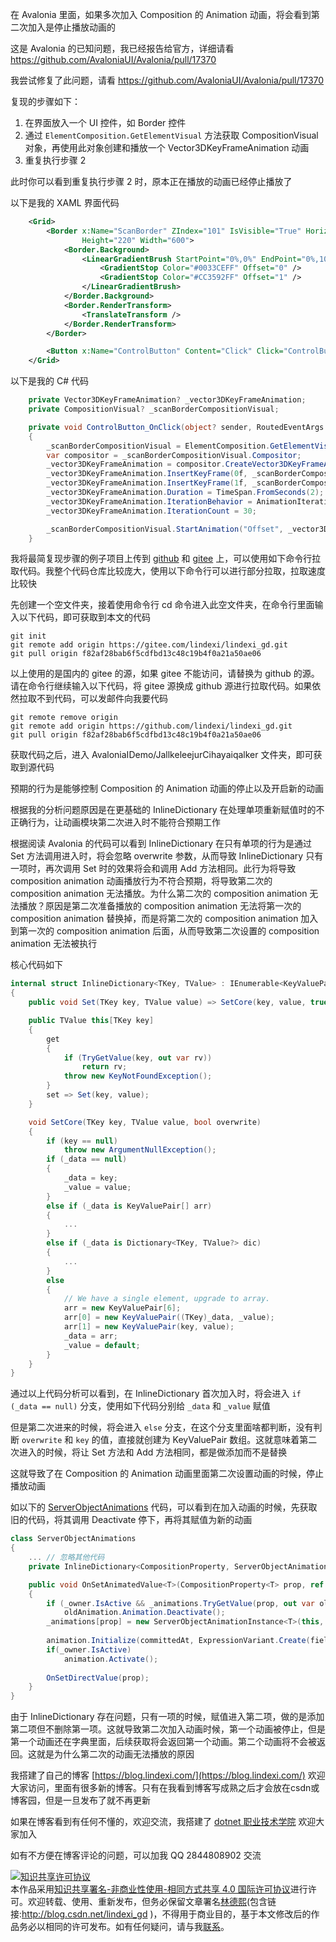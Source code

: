 
在 Avalonia 里面，如果多次加入 Composition 的 Animation 动画，将会看到第二次加入是停止播放动画的

<!--more-->


<!-- 发布 -->
<!-- 博客 -->

这是 Avalonia 的已知问题，我已经报告给官方，详细请看 <https://github.com/AvaloniaUI/Avalonia/pull/17370>

我尝试修复了此问题，请看 <https://github.com/AvaloniaUI/Avalonia/pull/17370>

复现的步骤如下：

1. 在界面放入一个 UI 控件，如 Border 控件
2. 通过 `ElementComposition.GetElementVisual` 方法获取 CompositionVisual 对象，再使用此对象创建和播放一个 Vector3DKeyFrameAnimation 动画
3. 重复执行步骤 2

此时你可以看到重复执行步骤 2 时，原本正在播放的动画已经停止播放了

以下是我的 XAML 界面代码

```xml
    <Grid>
        <Border x:Name="ScanBorder" ZIndex="101" IsVisible="True" HorizontalAlignment="Center" VerticalAlignment="Top"
                Height="220" Width="600">
            <Border.Background>
                <LinearGradientBrush StartPoint="0%,0%" EndPoint="0%,100%">
                    <GradientStop Color="#0033CEFF" Offset="0" />
                    <GradientStop Color="#CC3592FF" Offset="1" />
                </LinearGradientBrush>
            </Border.Background>
            <Border.RenderTransform>
                <TranslateTransform />
            </Border.RenderTransform>
        </Border>

        <Button x:Name="ControlButton" Content="Click" Click="ControlButton_OnClick"></Button>
    </Grid>
```

以下是我的 C# 代码

```csharp
    private Vector3DKeyFrameAnimation? _vector3DKeyFrameAnimation;
    private CompositionVisual? _scanBorderCompositionVisual;

    private void ControlButton_OnClick(object? sender, RoutedEventArgs e)
    {
        _scanBorderCompositionVisual = ElementComposition.GetElementVisual(ScanBorder)!;
        var compositor = _scanBorderCompositionVisual.Compositor;
        _vector3DKeyFrameAnimation = compositor.CreateVector3DKeyFrameAnimation();
        _vector3DKeyFrameAnimation.InsertKeyFrame(0f, _scanBorderCompositionVisual.Offset with { Y = 0 });
        _vector3DKeyFrameAnimation.InsertKeyFrame(1f, _scanBorderCompositionVisual.Offset with { Y = this.Bounds.Height - ScanBorder.Height });
        _vector3DKeyFrameAnimation.Duration = TimeSpan.FromSeconds(2);
        _vector3DKeyFrameAnimation.IterationBehavior = AnimationIterationBehavior.Count;
        _vector3DKeyFrameAnimation.IterationCount = 30;

        _scanBorderCompositionVisual.StartAnimation("Offset", _vector3DKeyFrameAnimation);
    }
```

我将最简复现步骤的例子项目上传到 [github](https://github.com/lindexi/lindexi_gd/tree/f82af28bab6f5cdfbd13c48c19b4f0a21a50ae06/AvaloniaIDemo/JallkeleejurCihayaiqalker) 和 [gitee](https://gitee.com/lindexi/lindexi_gd/tree/f82af28bab6f5cdfbd13c48c19b4f0a21a50ae06/AvaloniaIDemo/JallkeleejurCihayaiqalker) 上，可以使用如下命令行拉取代码。我整个代码仓库比较庞大，使用以下命令行可以进行部分拉取，拉取速度比较快

先创建一个空文件夹，接着使用命令行 cd 命令进入此空文件夹，在命令行里面输入以下代码，即可获取到本文的代码

```
git init
git remote add origin https://gitee.com/lindexi/lindexi_gd.git
git pull origin f82af28bab6f5cdfbd13c48c19b4f0a21a50ae06
```

以上使用的是国内的 gitee 的源，如果 gitee 不能访问，请替换为 github 的源。请在命令行继续输入以下代码，将 gitee 源换成 github 源进行拉取代码。如果依然拉取不到代码，可以发邮件向我要代码

```
git remote remove origin
git remote add origin https://github.com/lindexi/lindexi_gd.git
git pull origin f82af28bab6f5cdfbd13c48c19b4f0a21a50ae06
```

获取代码之后，进入 AvaloniaIDemo/JallkeleejurCihayaiqalker 文件夹，即可获取到源代码

预期的行为是能够控制 Composition 的 Animation 动画的停止以及开启新的动画

根据我的分析问题原因是在更基础的 InlineDictionary 在处理单项重新赋值时的不正确行为，让动画模块第二次进入时不能符合预期工作

根据阅读 Avalonia 的代码可以看到 InlineDictionary 在只有单项的行为是通过 Set 方法调用进入时，将会忽略 overwrite 参数，从而导致 InlineDictionary 只有一项时，再次调用 Set 时的效果将会和调用 Add 方法相同。此行为将导致 composition animation 动画播放行为不符合预期，将导致第二次的 composition animation 无法播放。为什么第二次的 composition animation 无法播放？原因是第二次准备播放的 composition animation 无法将第一次的 composition animation 替换掉，而是将第二次的 composition animation 加入到第一次的 composition animation 后面，从而导致第二次设置的 composition animation 无法被执行

核心代码如下

```csharp
internal struct InlineDictionary<TKey, TValue> : IEnumerable<KeyValuePair<TKey, TValue>> where TKey : class
{
    public void Set(TKey key, TValue value) => SetCore(key, value, true);

    public TValue this[TKey key]
    {
        get
        {
            if (TryGetValue(key, out var rv))
                return rv;
            throw new KeyNotFoundException();
        }
        set => Set(key, value);
    }

    void SetCore(TKey key, TValue value, bool overwrite)
    {
        if (key == null)
            throw new ArgumentNullException();
        if (_data == null)
        {
            _data = key;
            _value = value;
        } 
        else if (_data is KeyValuePair[] arr)
        {
            ...
        }
        else if (_data is Dictionary<TKey, TValue?> dic)
        {
            ...
        }
        else
        {
            // We have a single element, upgrade to array.
            arr = new KeyValuePair[6];
            arr[0] = new KeyValuePair((TKey)_data, _value);
            arr[1] = new KeyValuePair(key, value);
            _data = arr;
            _value = default;
        }
    }
}
```

通过以上代码分析可以看到，在 InlineDictionary 首次加入时，将会进入 `if (_data == null)` 分支，使用如下代码分别给 `_data` 和 `_value` 赋值

但是第二次进来的时候，将会进入 `else` 分支，在这个分支里面啥都判断，没有判断 `overwrite` 和 `key` 的值，直接就创建为 KeyValuePair 数组。这就意味着第二次进入的时候，将让 Set 方法和 Add 方法相同，都是做添加而不是替换

这就导致了在 Composition 的 Animation 动画里面第二次设置动画的时候，停止播放动画

如以下的 [ServerObjectAnimations](https://github.com/AvaloniaUI/Avalonia/blob/master/src/Avalonia.Base/Rendering/Composition/Server/ServerObjectAnimations.cs#L109-L120) 代码，可以看到在加入动画的时候，先获取旧的代码，将其调用 Deactivate 停下，再将其赋值为新的动画

```csharp
class ServerObjectAnimations
{
    ... // 忽略其他代码
    private InlineDictionary<CompositionProperty, ServerObjectAnimationInstance> _animations;

    public void OnSetAnimatedValue<T>(CompositionProperty<T> prop, ref T field, TimeSpan committedAt, IAnimationInstance animation) where T : struct
    {
        if (_owner.IsActive && _animations.TryGetValue(prop, out var oldAnimation))
            oldAnimation.Animation.Deactivate();
        _animations[prop] = new ServerObjectAnimationInstance<T>(this, animation, prop);
            
        animation.Initialize(committedAt, ExpressionVariant.Create(field), prop);
        if(_owner.IsActive)
            animation.Activate();
            
        OnSetDirectValue(prop);
    }
}
```

由于 InlineDictionary 存在问题，只有一项的时候，赋值进入第二项，做的是添加第二项但不删除第一项。这就导致第二次加入动画时候，第一个动画被停止，但是第一个动画还在字典里面，后续获取将会返回第一个动画。第二个动画将不会被返回。这就是为什么第二次的动画无法播放的原因


我搭建了自己的博客 [https://blog.lindexi.com/](https://blog.lindexi.com/) 欢迎大家访问，里面有很多新的博客。只有在我看到博客写成熟之后才会放在csdn或博客园，但是一旦发布了就不再更新

如果在博客看到有任何不懂的，欢迎交流，我搭建了 [dotnet 职业技术学院](https://t.me/dotnet_campus) 欢迎大家加入

如有不方便在博客评论的问题，可以加我 QQ 2844808902 交流

<a rel="license" href="http://creativecommons.org/licenses/by-nc-sa/4.0/"><img alt="知识共享许可协议" style="border-width:0" src="https://licensebuttons.net/l/by-nc-sa/4.0/88x31.png" /></a><br />本作品采用<a rel="license" href="http://creativecommons.org/licenses/by-nc-sa/4.0/">知识共享署名-非商业性使用-相同方式共享 4.0 国际许可协议</a>进行许可。欢迎转载、使用、重新发布，但务必保留文章署名[林德熙](http://blog.csdn.net/lindexi_gd)(包含链接:http://blog.csdn.net/lindexi_gd )，不得用于商业目的，基于本文修改后的作品务必以相同的许可发布。如有任何疑问，请与我[联系](mailto:lindexi_gd@163.com)。